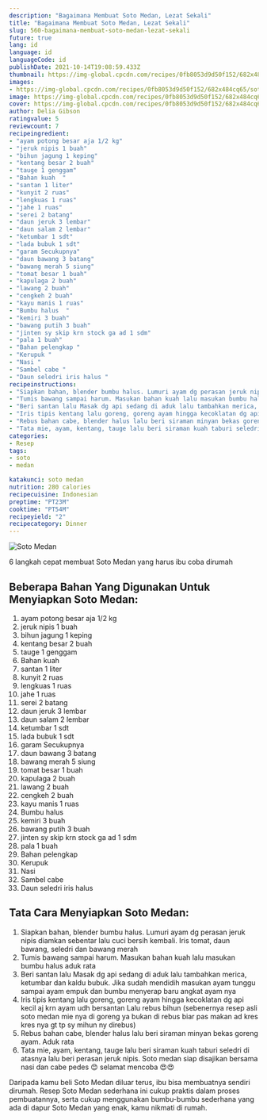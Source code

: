 ```yaml
---
description: "Bagaimana Membuat Soto Medan, Lezat Sekali"
title: "Bagaimana Membuat Soto Medan, Lezat Sekali"
slug: 560-bagaimana-membuat-soto-medan-lezat-sekali
future: true
lang: id
language: id
languageCode: id
publishDate: 2021-10-14T19:08:59.433Z 
thumbnail: https://img-global.cpcdn.com/recipes/0fb8053d9d50f152/682x484cq65/soto-medan-foto-resep-utama.png
images:
- https://img-global.cpcdn.com/recipes/0fb8053d9d50f152/682x484cq65/soto-medan-foto-resep-utama.png
image: https://img-global.cpcdn.com/recipes/0fb8053d9d50f152/682x484cq65/soto-medan-foto-resep-utama.png
cover: https://img-global.cpcdn.com/recipes/0fb8053d9d50f152/682x484cq65/soto-medan-foto-resep-utama.png
author: Delia Gibson
ratingvalue: 5
reviewcount: 7
recipeingredient:
- "ayam potong besar aja 1/2 kg"
- "jeruk nipis 1 buah"
- "bihun jagung 1 keping"
- "kentang besar 2 buah"
- "tauge 1 genggam"
- "Bahan kuah  "
- "santan 1 liter"
- "kunyit 2 ruas"
- "lengkuas 1 ruas"
- "jahe 1 ruas"
- "serei 2 batang"
- "daun jeruk 3 lembar"
- "daun salam 2 lembar"
- "ketumbar 1 sdt"
- "lada bubuk 1 sdt"
- "garam Secukupnya"
- "daun bawang 3 batang"
- "bawang merah 5 siung"
- "tomat besar 1 buah"
- "kapulaga 2 buah"
- "lawang 2 buah"
- "cengkeh 2 buah"
- "kayu manis 1 ruas"
- "Bumbu halus  "
- "kemiri 3 buah"
- "bawang putih 3 buah"
- "jinten sy skip krn stock ga ad 1 sdm"
- "pala 1 buah"
- "Bahan pelengkap "
- "Kerupuk "
- "Nasi "
- "Sambel cabe "
- "Daun seledri iris halus "
recipeinstructions:
- "Siapkan bahan, blender bumbu halus. Lumuri ayam dg perasan jeruk nipis diamkan sebentar lalu cuci bersih kembali. Iris tomat, daun bawang, seledri dan bawang merah"
- "Tumis bawang sampai harum. Masukan bahan kuah lalu masukan bumbu halus aduk rata"
- "Beri santan lalu Masak dg api sedang di aduk lalu tambahkan merica, ketumbar dan kaldu bubuk. Jika sudah mendidih masukan ayam tunggu sampai ayam empuk dan bumbu menyerap baru angkat ayam nya"
- "Iris tipis kentang lalu goreng, goreng ayam hingga kecoklatan dg api kecil aj krn ayam udh bersantan Lalu rebus bihun (sebenernya resep asli soto medan mie nya di goreng ya bukan di rebus biar pas makan ad kres kres nya gt tp sy mihun ny direbus)"
- "Rebus bahan cabe, blender halus lalu beri siraman minyan bekas goreng ayam. Aduk rata"
- "Tata mie, ayam, kentang, tauge lalu beri siraman kuah taburi seledri di atasnya lalu beri perasan jeruk nipis. Soto medan siap disajikan bersama nasi dan cabe pedes 😊 selamat mencoba 😍😍"
categories:
- Resep
tags:
- soto
- medan

katakunci: soto medan 
nutrition: 280 calories
recipecuisine: Indonesian
preptime: "PT23M"
cooktime: "PT54M"
recipeyield: "2"
recipecategory: Dinner
---
```



![Soto Medan](https://img-global.cpcdn.com/recipes/0fb8053d9d50f152/682x484cq65/soto-medan-foto-resep-utama.png)

6 langkah cepat membuat  Soto Medan yang harus ibu coba dirumah

<!--inarticleads1-->

## Beberapa Bahan Yang Digunakan Untuk Menyiapkan Soto Medan:

1. ayam potong besar aja 1/2 kg
1. jeruk nipis 1 buah
1. bihun jagung 1 keping
1. kentang besar 2 buah
1. tauge 1 genggam
1. Bahan kuah  
1. santan 1 liter
1. kunyit 2 ruas
1. lengkuas 1 ruas
1. jahe 1 ruas
1. serei 2 batang
1. daun jeruk 3 lembar
1. daun salam 2 lembar
1. ketumbar 1 sdt
1. lada bubuk 1 sdt
1. garam Secukupnya
1. daun bawang 3 batang
1. bawang merah 5 siung
1. tomat besar 1 buah
1. kapulaga 2 buah
1. lawang 2 buah
1. cengkeh 2 buah
1. kayu manis 1 ruas
1. Bumbu halus  
1. kemiri 3 buah
1. bawang putih 3 buah
1. jinten sy skip krn stock ga ad 1 sdm
1. pala 1 buah
1. Bahan pelengkap 
1. Kerupuk 
1. Nasi 
1. Sambel cabe 
1. Daun seledri iris halus 



<!--inarticleads2-->

## Tata Cara Menyiapkan Soto Medan:

1. Siapkan bahan, blender bumbu halus. Lumuri ayam dg perasan jeruk nipis diamkan sebentar lalu cuci bersih kembali. Iris tomat, daun bawang, seledri dan bawang merah
1. Tumis bawang sampai harum. Masukan bahan kuah lalu masukan bumbu halus aduk rata
1. Beri santan lalu Masak dg api sedang di aduk lalu tambahkan merica, ketumbar dan kaldu bubuk. Jika sudah mendidih masukan ayam tunggu sampai ayam empuk dan bumbu menyerap baru angkat ayam nya
1. Iris tipis kentang lalu goreng, goreng ayam hingga kecoklatan dg api kecil aj krn ayam udh bersantan Lalu rebus bihun (sebenernya resep asli soto medan mie nya di goreng ya bukan di rebus biar pas makan ad kres kres nya gt tp sy mihun ny direbus)
1. Rebus bahan cabe, blender halus lalu beri siraman minyan bekas goreng ayam. Aduk rata
1. Tata mie, ayam, kentang, tauge lalu beri siraman kuah taburi seledri di atasnya lalu beri perasan jeruk nipis. Soto medan siap disajikan bersama nasi dan cabe pedes 😊 selamat mencoba 😍😍




Daripada kamu beli  Soto Medan  diluar terus, ibu  bisa membuatnya sendiri dirumah. Resep  Soto Medan  sederhana ini cukup praktis dalam proses pembuatannya, serta cukup menggunakan bumbu-bumbu sederhana yang ada di dapur  Soto Medan  yang enak, kamu nikmati di rumah.
